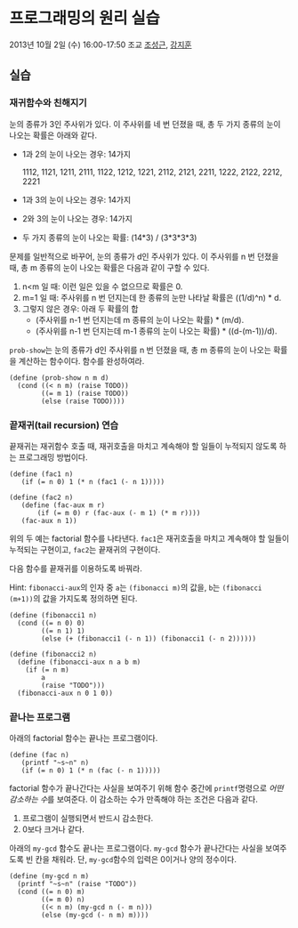 # 프로그래밍의 원리 실습 #

2013년 10월 2일 (수) 16:00-17:50
조교 [조성근](http://ropas.snu.ac.kr/~skcho), [강지훈](http://ropas.snu.ac.kr/~jhkang)

## 실습 ##

### 재귀함수와 친해지기

눈의 종류가 3인 주사위가 있다.  이 주사위를 네 번 던졌을 때, 총 두 가지
종류의 눈이 나오는 확률은 아래와 같다.  

* 1과 2의 눈이 나오는 경우: 14가지

  1112, 1121, 1211, 2111, 1122, 1212, 1221, 2112, 2121, 2211, 1222,
  2122, 2212, 2221

* 1과 3의 눈이 나오는 경우: 14가지

* 2와 3의 눈이 나오는 경우: 14가지

* 두 가지 종류의 눈이 나오는 확률: (14\*3) / (3\*3\*3\*3)

문제를 일반적으로 바꾸어, 눈의 종류가 d인 주사위가 있다.  이 주사위를
n 번 던졌을 때, 총 m 종류의 눈이 나오는 확률은 다음과 같이 구할 수
있다.

1. n<m 일 때: 이런 일은 있을 수 없으므로 확률은 0.
2. m=1 일 때: 주사위를 n 번 던지는데 한 종류의 눈만 나타날 확률은 ((1/d)^n) \* d.
3. 그렇지 않은 경우: 아래 두 확률의 합
   * (주사위를 n-1 번 던지는데 m 종류의 눈이 나오는 확률) \* (m/d).
   * (주사위를 n-1 번 던지는데 m-1 종류의 눈이 나오는 확률) \* ((d-(m-1))/d).

```prob-show```는 눈의 종류가 d인 주사위를 n 번 던졌을 때, 총 m 종류의
눈이 나오는 확률을 계산하는 함수이다.  함수를 완성하여라.

```racket
(define (prob-show n m d)
  (cond ((< n m) (raise TODO))
        ((= m 1) (raise TODO))
        (else (raise TODO))))
```

### 끝재귀(tail recursion) 연습

끝재귀는 재귀함수 호출 때, 재귀호출을 마치고 계속해야 할 일들이
누적되지 않도록 하는 프로그래밍 방법이다.

```racket
(define (fac1 n) 
   (if (= n 0) 1 (* n (fac1 (- n 1)))))
    
(define (fac2 n)
   (define (fac-aux m r)
       (if (= m 0) r (fac-aux (- m 1) (* m r))))
   (fac-aux n 1))
```

위의 두 예는 factorial 함수를 나타낸다.  `fac1`은 재귀호출을 마치고
계속해야 할 일들이 누적되는 구현이고, `fac2`는 끝재귀의 구현이다.

다음 함수를 끝재귀를 이용하도록 바꿔라.

Hint: `fibonacci-aux`의 인자 중 `a`는 `(fibonacci m)`의 값을, `b`는
`(fibonacci (m+1))`의 값을 가지도록 정의하면 된다.

```racket
(define (fibonacci1 n)
  (cond ((= n 0) 0)
        ((= n 1) 1)
        (else (+ (fibonacci1 (- n 1)) (fibonacci1 (- n 2))))))
    
(define (fibonacci2 n)
  (define (fibonacci-aux n a b m)
    (if (= n m) 
        a
        (raise "TODO")))
  (fibonacci-aux n 0 1 0))
```

### 끝나는 프로그램

아래의 factorial 함수는 끝나는 프로그램이다.  

```racket
(define (fac n) 
   (printf "~s~n" n)
   (if (= n 0) 1 (* n (fac (- n 1)))))
```

factorial 함수가 끝나간다는 사실을 보여주기 위해 함수 중간에
```printf```명령으로 *어떤 감소하는 수*를 보여준다.  이 감소하는 수가
만족해야 하는 조건은 다음과 같다.

1. 프로그램이 실행되면서 반드시 감소한다.
2. 0보다 크거나 같다.

아래의 `my-gcd` 함수도 끝나는 프로그램이다.  `my-gcd` 함수가 끝나간다는
사실을 보여주도록 빈 칸을 채워라.  단, `my-gcd`함수의 입력은 0이거나
양의 정수이다.

```racket
(define (my-gcd n m)
  (printf "~s~n" (raise "TODO"))
  (cond ((= n 0) m)
        ((= m 0) n)
        ((< n m) (my-gcd n (- m n)))
        (else (my-gcd (- n m) m))))
```

